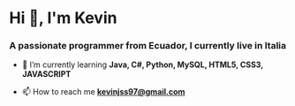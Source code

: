 <h1>Hi 👋, I'm Kevin </h1>
<h3>A passionate programmer from Ecuador, I currently live in Italia</h3>

- 🌱 I’m currently learning **Java, C#, Python, MySQL, HTML5, CSS3, JAVASCRIPT**

- 📫 How to reach me **kevinjss97@gmail.com**
